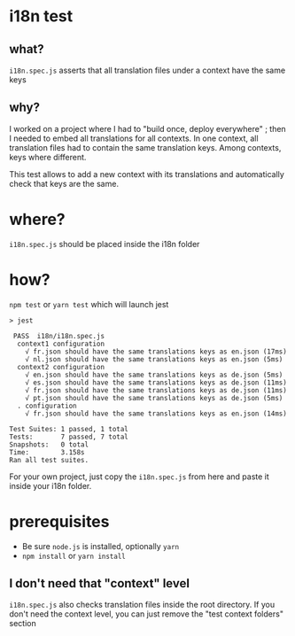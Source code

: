 # i18n test

## what?
`i18n.spec.js` asserts that all translation files under a context have the same keys

## why?
I worked on a project where I had to "build once, deploy everywhere" ; then I needed to embed all translations for all contexts. In one context, all translation files had to contain the same translation keys. Among contexts, keys where different.

This test allows to add a new context with its translations and automatically check that keys are the same.

# where?
`i18n.spec.js` should be placed inside the i18n folder

# how?
`npm test` or `yarn test` which will launch jest

```
> jest

 PASS  i18n/i18n.spec.js
  context1 configuration
    √ fr.json should have the same translations keys as en.json (17ms)
    √ nl.json should have the same translations keys as en.json (5ms)
  context2 configuration
    √ en.json should have the same translations keys as de.json (5ms)
    √ es.json should have the same translations keys as de.json (11ms)
    √ fr.json should have the same translations keys as de.json (11ms)
    √ pt.json should have the same translations keys as de.json (5ms)
  . configuration
    √ fr.json should have the same translations keys as en.json (14ms)

Test Suites: 1 passed, 1 total
Tests:       7 passed, 7 total
Snapshots:   0 total
Time:        3.158s
Ran all test suites.
```

For your own project, just copy the `i18n.spec.js` from here and paste it inside your i18n folder. 

# prerequisites
- Be sure `node.js` is installed, optionally `yarn`
- `npm install` or `yarn install`

## I don't need that "context" level
`i18n.spec.js` also checks translation files inside the root directory. If you don't need the context level, you can just remove the "test context folders" section


